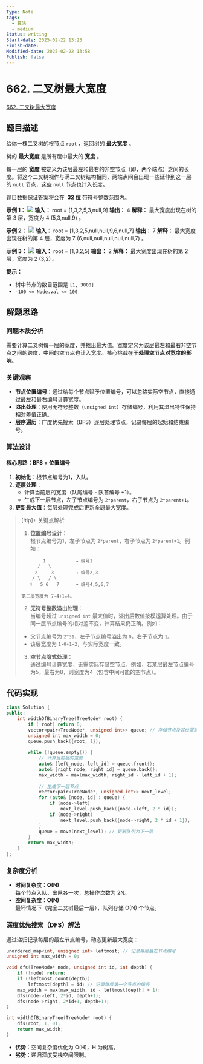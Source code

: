```yaml
---
Type: Note
tags:
  - 算法
  - medium
Status: writing
Start-date: 2025-02-22 13:23
Finish-date: 
Modified-date: 2025-02-22 13:58
Publish: false
---
```



# 662. 二叉树最大宽度
[662. 二叉树最大宽度](https://leetcode.cn/problems/maximum-width-of-binary-tree/)

## 题目描述
给你一棵二叉树的根节点 `root` ，返回树的 **最大宽度** 。

树的 **最大宽度** 是所有层中最大的 **宽度** 。

每一层的 **宽度** 被定义为该层最左和最右的非空节点（即，两个端点）之间的长度。将这个二叉树视作与满二叉树结构相同，两端点间会出现一些延伸到这一层的 `null` 节点，这些 `null` 节点也计入长度。

题目数据保证答案将会在  **32 位** 带符号整数范围内。

**示例 1：**
![](https://assets.leetcode.com/uploads/2021/05/03/width1-tree.jpg)
**输入：** root = [1,3,2,5,3,null,9]
**输出：** 4
**解释：** 最大宽度出现在树的第 3 层，宽度为 4 (5,3,null,9) 。

**示例 2：**
![](https://assets.leetcode.com/uploads/2022/03/14/maximum-width-of-binary-tree-v3.jpg)
**输入：** root = [1,3,2,5,null,null,9,6,null,7]
**输出：** 7
**解释：** 最大宽度出现在树的第 4 层，宽度为 7 (6,null,null,null,null,null,7) 。

**示例 3：**
![](https://assets.leetcode.com/uploads/2021/05/03/width3-tree.jpg)
**输入：** root = [1,3,2,5]
**输出：** 2
**解释：** 最大宽度出现在树的第 2 层，宽度为 2 (3,2) 。

**提示：**
- 树中节点的数目范围是 `[1, 3000]`
- `-100 <= Node.val <= 100`


## 解题思路

### 问题本质分析

需要计算二叉树每一层的宽度，并找出最大值。宽度定义为该层最左和最右非空节点之间的跨度，中间的空节点也计入宽度。核心挑战在于**处理空节点对宽度的影响**。

### 关键观察

- **节点位置编号**：通过给每个节点赋予位置编号，可以忽略实际空节点，直接通过最左和最右编号计算宽度。
- **溢出处理**：使用无符号整数（`unsigned int`）存储编号，利用其溢出特性保持相对差值正确。
- **层序遍历**：广度优先搜索（BFS）逐层处理节点，记录每层的起始和结束编号。



### 算法设计

#### 核心思路：BFS + 位置编号

1. **初始化**：根节点编号为1，入队。
2. **逐层处理**：
    - 计算当前层的宽度（队尾编号 - 队首编号 +1）。
    - 生成下一层节点，左子节点编号为 `2*parent`，右子节点为 `2*parent+1`。
3. **更新最大值**：每层处理完成后更新全局最大宽度。

> [!tip]+ 关键点解析
> 1. **位置编号设计**：  
>     根节点编号为1，左子节点为 `2*parent`，右子节点为 `2*parent+1`。例如：
> ```
>         1           → 编号1
>       /   \
>      2     3        → 编号2,3
>     / \   / \
>    4   5 6   7      → 编号4,5,6,7
>
>第三层宽度为 7-4+1=4。
> ```
> 
> 
> 2. **无符号整数溢出处理**：  
> 当编号超过 `unsigned int` 最大值时，溢出后数值按模运算处理。由于同一层节点编号的相对差不变，计算结果仍正确。例如：
> - 父节点编号为 `2^31`，左子节点编号溢出为 `0`，右子节点为 `1`。
> - 该层宽度为 `1-0+1=2`，与实际宽度一致。
> 
> 3. **空节点隐式处理**：  
> 通过编号计算宽度，无需实际存储空节点。例如，若某层最左节点编号为5，最右为8，则宽度为4（包含中间可能的空节点）。


## 代码实现

```cpp
class Solution {
public:
    int widthOfBinaryTree(TreeNode* root) {
        if (!root) return 0;
        vector<pair<TreeNode*, unsigned int>> queue; // 存储节点及其位置编号
        unsigned int max_width = 0;
        queue.push_back({root, 1});
        
        while (!queue.empty()) {
            // 计算当前层的宽度
            auto& [left_node, left_id] = queue.front();
            auto& [right_node, right_id] = queue.back();
            max_width = max(max_width, right_id - left_id + 1);
            
            // 生成下一层节点
            vector<pair<TreeNode*, unsigned int>> next_level;
            for (auto& [node, id] : queue) {
                if (node->left) 
                    next_level.push_back({node->left, 2 * id});
                if (node->right) 
                    next_level.push_back({node->right, 2 * id + 1});
            }
            queue = move(next_level); // 更新队列为下一层
        }
        return max_width;
    }
};
```



### 复杂度分析
- **时间复杂度**：**O(N)**  
    每个节点入队、出队各一次，总操作次数为 2N。
- **空间复杂度**：**O(N)**  
    最坏情况下（完全二叉树最后一层），队列存储 O(N) 个节点。






### 深度优先搜索（DFS）解法
通过递归记录每层的最左节点编号，动态更新最大宽度：
```cpp
unordered_map<int, unsigned int> leftmost; // 记录每层最左节点编号
unsigned int max_width = 0;

void dfs(TreeNode* node, unsigned int id, int depth) {
	if (!node) return;
	if (!leftmost.count(depth)) 
	    leftmost[depth] = id; // 记录每层第一个节点的编号
	max_width = max(max_width, id - leftmost[depth] + 1);
	dfs(node->left, 2*id, depth+1);
	dfs(node->right, 2*id+1, depth+1);
}

int widthOfBinaryTree(TreeNode* root) {
	dfs(root, 1, 0);
	return max_width;
}
```


- **优势**：空间复杂度优化为 O(H)，H 为树高。
- **劣势**：递归深度受栈空间限制。


